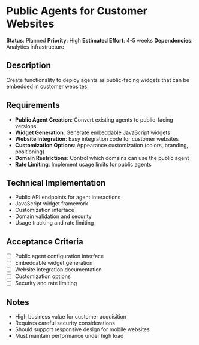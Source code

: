 # Public Agents for Customer Websites

**Status**: Planned
**Priority**: High
**Estimated Effort**: 4-5 weeks
**Dependencies**: Analytics infrastructure

## Description

Create functionality to deploy agents as public-facing widgets that can be embedded in customer websites.

## Requirements

- **Public Agent Creation**: Convert existing agents to public-facing versions
- **Widget Generation**: Generate embeddable JavaScript widgets
- **Website Integration**: Easy integration code for customer websites
- **Customization Options**: Appearance customization (colors, branding, positioning)
- **Domain Restrictions**: Control which domains can use the public agent
- **Rate Limiting**: Implement usage limits for public agents

## Technical Implementation

- Public API endpoints for agent interactions
- JavaScript widget framework
- Customization interface
- Domain validation and security
- Usage tracking and rate limiting

## Acceptance Criteria

- [ ] Public agent configuration interface
- [ ] Embeddable widget generation
- [ ] Website integration documentation
- [ ] Customization options
- [ ] Security and rate limiting

## Notes

- High business value for customer acquisition
- Requires careful security considerations
- Should support responsive design for mobile websites
- Must maintain performance under high load
